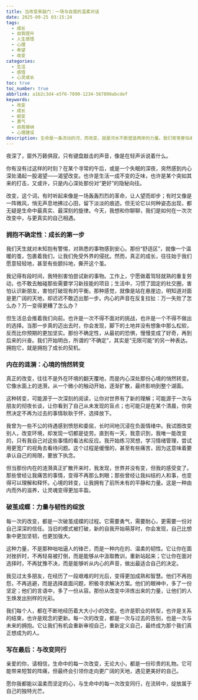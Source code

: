 ```yaml
---
title: 当改变来敲门：一场与自我的温柔对话
date: 2025-09-25 03:15:24
tags:
  - 成长
  - 自我提升
  - 人生感悟
  - 心理
  - 希望
  - 改变
categories:
  - 生活
  - 感悟
  - 心灵成长
toc: true
toc_number: true
abbrlink: a1b2c3d4-e5f6-7890-1234-567890abcdef
keywords:
  - 改变
  - 成长
  - 蜕变
  - 勇气
  - 自我接纳
  - 心理建设
description: 生命是一条流动的河，而改变，就是河水不断塑造两岸的力量。我们常常害怕未知，抗拒那些打破平静的涟漪，却忘了，每一次的蜕变，都可能是一次与更美好自我相遇的契机。这篇文章，想与你一同探索，如何温柔地拥抱生命中的每一次改变，让心境在流转中变得更加丰盈与坚定。
---
```


夜深了，窗外万籁俱寂，只有键盘敲击的声音，像是在轻声诉说着什么。

你有没有过这样的时刻？在某个寻常的午后，或是一个失眠的深夜，突然感到内心深处涌起一股渴望——渴望改变。也许是生活一成不变的乏味，也许是某个突如其来的打击，又或许，只是内心深处那份对“更好”的隐秘向往。

改变，这个词，有时听起来像是一场轰轰烈烈的革命，让人望而却步；有时又像是一阵微风，悄无声息地拂过心田，留下淡淡的痕迹。但无论它以何种姿态出现，都无疑是生命中最真实、最深刻的旋律。今天，我想和你聊聊，我们是如何在一次次改变中，与更真实的自己相遇。

### 拥抱不确定性：成长的第一步

我们天生就对未知抱有警惕，对熟悉的事物感到安心。那份“舒适区”，就像一个温暖的茧，包裹着我们，让我们免受外界的侵扰。然而，真正的成长，往往始于我们愿意轻轻地，甚至有些颤抖地，撕开这个茧。

我记得有段时间，我特别害怕尝试新的事物。工作上，宁愿做着驾轻就熟的重复劳动，也不敢去触碰那些需要学习新技能的项目；生活中，习惯了固定的社交圈，害怕认识新朋友，害怕打破现有的平衡。那种感觉，就像是站在悬崖边，明知道对面是更广阔的天地，却迟迟不敢迈出那一步。内心的声音在反复拉扯：万一失败了怎么办？万一变得更糟了怎么办？

但生活总会推着我们向前。也许是一次不得不面对的挑战，也许是一个不得不做出的选择。当那一步真的迈出去时，你会发现，脚下的土地并没有想象中那么松软，反而比你预期的更加坚实。那份不确定性，从最初的恐惧，慢慢变成了好奇，再到后来的兴奋。我们开始明白，所谓的“不确定”，其实是“无限可能”的另一种表达。拥抱它，就是拥抱了成长的契机。

### 内在的涟漪：心境的悄然转变

真正的改变，往往不是外在环境的翻天覆地，而是内心深处那份心境的悄然转变。它像水面上的涟漪，从一个微小的触动开始，逐渐扩散，最终影响到整个湖面。

这种转变，可能源于一次深刻的阅读，让你对世界有了新的理解；可能源于一次与朋友的彻夜长谈，让你看到了自己从未发现的盲点；也可能只是在某个清晨，你突然决定不再为过去的事情耿耿于怀，选择放下。

我曾为一些不公的待遇感到愤怒和委屈，长时间地沉浸在负面情绪中。我试图改变别人，改变环境，却发现一切都是徒劳。直到有一天，我意识到，我唯一能改变的，只有我自己对这些事情的看法和反应。我开始练习冥想，学习情绪管理，尝试用更宽广的视角去看待问题。这个过程是缓慢的，甚至有些痛苦，因为这意味着要承认自己的局限，要放下执念。

但当那份内在的涟漪真正扩散开来时，我发现，世界并没有变，但我的感受变了。那些曾经让我痛苦的事情，变得不再那么刺眼；那些曾经让我纠结的人和事，也变得可以理解和释怀。心境的转变，让我拥有了前所未有的平静和力量。这是一种由内而外的滋养，让灵魂变得更加丰盈。

### 破茧成蝶：力量与韧性的绽放

每一次的改变，都是一次破茧成蝶的过程。它需要勇气，需要耐心，更需要一份对自己深深的信任。当旧的模式被打破，新的自我开始萌芽时，你会发现，自己比想象中更加坚韧，也更加强大。

这种力量，不是那种咄咄逼人的锋芒，而是一种内在的、温柔的韧性。它让你在面对挫折时，不再轻易被打倒，而是能够从中汲取教训，重新站起来；它让你在面对选择时，不再犹豫不决，而是能够听从内心的声音，做出最适合自己的决定。

我见过太多朋友，在经历了一段艰难的时光后，变得更加成熟和智慧。他们不再抱怨，不再逃避，而是选择直面问题，积极寻求解决方案。他们的眼神中，多了一份坚定；他们的言语中，多了一份从容。那份从改变中淬炼出来的力量，让他们的人生焕发出别样的光彩。

我们每个人，都在不断地经历着大大小小的改变。也许是职业的转型，也许是关系的结束，也许是观念的更新。每一次的改变，都是一次与过去的告别，也是一次与未来的拥抱。它让我们有机会重新审视自己，重新定义自己，最终成为那个我们真正想成为的人。

### 写在最后：与改变同行

亲爱的你，请相信，生命中的每一次改变，无论大小，都是一份珍贵的礼物。它可能带来短暂的阵痛，但最终会引领你走向更广阔的天地，遇见更美好的自己。

愿你我都能以温柔而坚定的心，与生命中的每一次改变同行，在流转中，绽放属于自己的独特光芒。